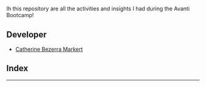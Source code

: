 # <Avanti Bootcamp Activities>

Ih this repository are all the activities and insights I had during the Avanti Bootcamp! 

## Developer
 - [Catherine Bezerra Markert](https://github.com/cathmarkert)

## Index 


---
